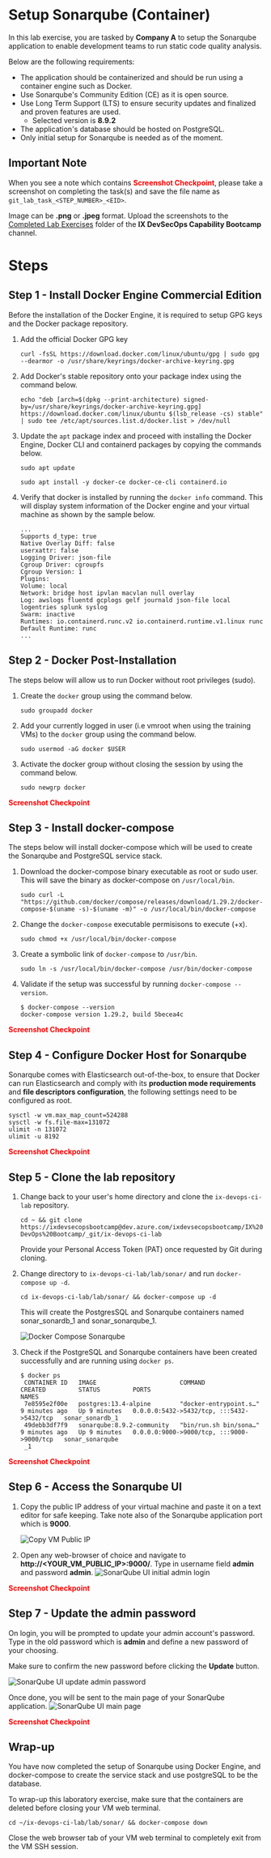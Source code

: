 # Setup Sonarqube (Container)

In this lab exercise, you are tasked by **Company A** to setup the Sonarqube application to enable development teams to run static code quality analysis.

Below are the following requirements:

* The application should be containerized and should be run using a container engine such as Docker.
* Use Sonarqube's Community Edition (CE) as it is open source.
* Use Long Term Support (LTS) to ensure security updates and finalized and proven features are used.
  * Selected version is **8.9.2**
* The application's database should be hosted on PostgreSQL.
* Only initial setup for Sonarqube is needed as of the moment.


## Important Note
When you see a note which contains <span style="color:red">**Screenshot Checkpoint**</span>, please take a screenshot on completing the task(s) and save the file name as `git_lab_task_<STEP_NUMBER>_<EID>`.

Image can be **.png** or **.jpeg** format.
Upload the screenshots to the [Completed Lab Exercises](https://teams.microsoft.com/_#/files/General?threadId=19%3A4btfUNySeEkAxaKgSACQlxGcnuK_2JVxvUDdyHbxYps1%40thread.tacv2&ctx=channel&context=completed_lab_exercises&rootfolder=%252Fsites%252FIXDevSecOpsCapabilityBootcamp%252FShared%2520Documents%252FGeneral%252FCourse%252Fcompleted_lab_exercises) folder of the **IX DevSecOps Capability Bootcamp** channel.

# Steps
## Step 1 - Install Docker Engine Commercial Edition
Before the installation of the Docker Engine, it is required to setup GPG keys and the Docker package repository.

1. Add the official Docker GPG key
    ```
    curl -fsSL https://download.docker.com/linux/ubuntu/gpg | sudo gpg --dearmor -o /usr/share/keyrings/docker-archive-keyring.gpg
    ```

2. Add Docker's stable repository onto your package index using the command below.
    ```
    echo "deb [arch=$(dpkg --print-architecture) signed-by=/usr/share/keyrings/docker-archive-keyring.gpg] https://download.docker.com/linux/ubuntu $(lsb_release -cs) stable" | sudo tee /etc/apt/sources.list.d/docker.list > /dev/null
    ```

3. Update the `apt` package index and proceed with installing the Docker Engine, Docker CLI and containerd packages by copying the commands below.
    
    `sudo apt update`

    `sudo apt install -y docker-ce docker-ce-cli containerd.io`

4. Verify that docker is installed by running the `docker info` command. This will display system information of the Docker engine and your virtual machine as shown by the sample below.

    ```
    ...
    Supports d_type: true
    Native Overlay Diff: false
    userxattr: false
    Logging Driver: json-file
    Cgroup Driver: cgroupfs
    Cgroup Version: 1
    Plugins:
    Volume: local
    Network: bridge host ipvlan macvlan null overlay
    Log: awslogs fluentd gcplogs gelf journald json-file local logentries splunk syslog
    Swarm: inactive
    Runtimes: io.containerd.runc.v2 io.containerd.runtime.v1.linux runc
    Default Runtime: runc
    ...
    ```

## Step 2 - Docker Post-Installation
The steps below will allow us to run Docker without root privileges (sudo).

1. Create the `docker` group using the command below.

    `sudo groupadd docker`

2. Add your currently logged in user (i.e vmroot when using the training VMs) to the `docker` group using the command below.
    
    `sudo usermod -aG docker $USER`

3. Activate the docker group without closing the session by using the command below.
    
    `sudo newgrp docker`

<span style="color:red">**Screenshot Checkpoint**</span>

## Step 3 - Install docker-compose
The steps below will install docker-compose which will be used to create the Sonarqube and PostgreSQL service stack.

1. Download the docker-compose binary executable as root or sudo user. This will save the binary as docker-compose on `/usr/local/bin`.

    `sudo curl -L "https://github.com/docker/compose/releases/download/1.29.2/docker-compose-$(uname -s)-$(uname -m)" -o /usr/local/bin/docker-compose`

2. Change the `docker-compose` executable permisisons to execute (+x).
   
    `sudo chmod +x /usr/local/bin/docker-compose`

3. Create a symbolic link of `docker-compose` to `/usr/bin`.

    `sudo ln -s /usr/local/bin/docker-compose /usr/bin/docker-compose`

4. Validate if the setup was successful by running `docker-compose --version`.
    ```
    $ docker-compose --version
    docker-compose version 1.29.2, build 5becea4c
    ```
<span style="color:red">**Screenshot Checkpoint**</span>

## Step 4 - Configure Docker Host for Sonarqube
Sonarqube comes with Elasticsearch out-of-the-box, to ensure that Docker can run Elasticsearch and comply with its **production mode requirements** and **file descriptors configuration**, the following settings need to be configured as root.

```
sysctl -w vm.max_map_count=524288
sysctl -w fs.file-max=131072
ulimit -n 131072
ulimit -u 8192
```
<span style="color:red">**Screenshot Checkpoint**</span>

## Step 5 - Clone the lab repository
1. Change back to your user's home directory and clone the `ix-devops-ci-lab` repository.
   
    `cd ~ && git clone https://ixdevsecopsbootcamp@dev.azure.com/ixdevsecopsbootcamp/IX%20DevOps%20Bootcamp/_git/ix-devops-ci-lab`

    Provide your Personal Access Token (PAT) once requested by Git during cloning.

2. Change directory to `ix-devops-ci-lab/lab/sonar/` and run `docker-compose up -d`.

    `cd ix-devops-ci-lab/lab/sonar/ && docker-compose up -d`

    This will create the PostgresSQL and Sonarqube containers named sonar_sonardb_1 and sonar_sonarqube_1.

    ![Docker Compose Sonarqube](images/sonar/lab_sonar_docker_compose.png)

3. Check if the PostgreSQL and Sonarqube containers have been created successfully and are running using `docker ps`.
   
   ```
   $ docker ps
    CONTAINER ID   IMAGE                       COMMAND                  CREATED         STATUS         PORTS                                       NAMES
    7e8595e2f00e   postgres:13.4-alpine        "docker-entrypoint.s…"   9 minutes ago   Up 9 minutes   0.0.0.0:5432->5432/tcp, :::5432->5432/tcp   sonar_sonardb_1
    49debb3df7f9   sonarqube:8.9.2-community   "bin/run.sh bin/sona…"   9 minutes ago   Up 9 minutes   0.0.0.0:9000->9000/tcp, :::9000->9000/tcp   sonar_sonarqube
    _1
   ```
<span style="color:red">**Screenshot Checkpoint**</span>

## Step 6 - Access the Sonarqube UI
1. Copy the public IP address of your virtual machine and paste it on a text editor for safe keeping. Take note also of the Sonarqube application port which is **9000**.
   
   ![Copy VM Public IP](images/common/lab_copy_vm_public_ip.png)

2. Open any web-browser of choice and navigate to **http://<YOUR_VM_PUBLIC_IP>:9000/**.
   Type in username field **admin** and password **admin**.
   ![SonarQube UI initial admin login](images/sonar/lab_sonar_initial_login.png)

<span style="color:red">**Screenshot Checkpoint**</span>

## Step 7 - Update the admin password
On login, you will be prompted to update your admin account's password.
Type in the old password which is **admin** and define a new password of your choosing.

Make sure to confirm the new password before clicking the **Update** button.
   
![SonarQube UI update admin password](images/sonar/lab_sonar_update_admin_password.png)

Once done, you will be sent to the main page of your SonarQube application.
![SonarQube UI main page](images/sonar/lab_sonar_web_ui_main_page.png)

<span style="color:red">**Screenshot Checkpoint**</span>

## Wrap-up
You have now completed the setup of Sonarqube using Docker Engine, and docker-compose to create the service stack and use postgreSQL to be the database.

To wrap-up this laboratory exercise, make sure that the containers are deleted before closing your VM web terminal.

`cd ~/ix-devops-ci-lab/lab/sonar/ && docker-compose down`

Close the web browser tab of your VM web terminal to completely exit from the VM SSH session.
